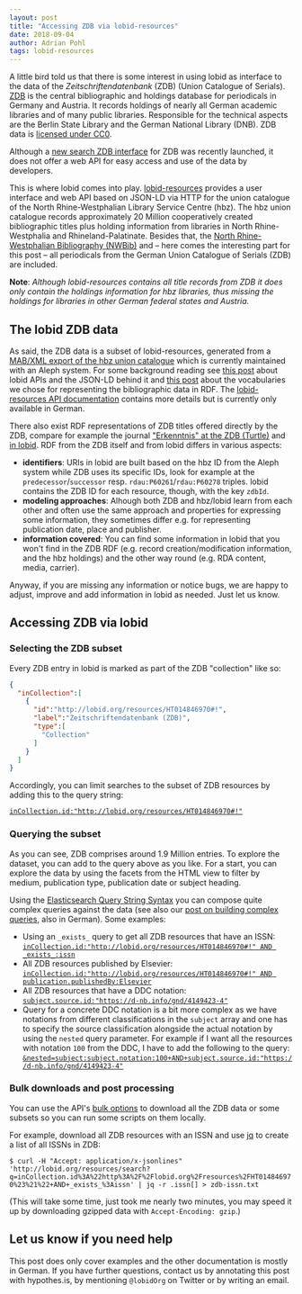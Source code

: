 ```yaml
---
layout: post
title: "Accessing ZDB via lobid-resources"
date: 2018-09-04
author: Adrian Pohl
tags: lobid-resources
---
```


A little bird told us that there is some interest in using lobid as interface to the data of the *Zeitschriftendatenbank* (ZDB) (Union Catalogue of Serials). [ZDB](http://www.zeitschriftendatenbank.de) is the central bibliographic and holdings database for periodicals in Germany and Austria. It records holdings of nearly all German academic libraries and of many public libraries. Responsible for the technical aspects are the Berlin State Library and the German National Library (DNB). ZDB data is [licensed under CC0](http://www.zeitschriftendatenbank.de/ueber-uns/datenlizenz/).

 Although a [new search ZDB interface](https://zdb-katalog.de) for ZDB was recently launched, it does not offer a web API for easy access and use of the data by developers.

This is where lobid comes into play. [lobid-resources](https://lobid.org/resources) provides a user interface and web API based on JSON-LD via HTTP for the union catalogue of the North Rhine-Westphalian Library Service Centre (hbz). The hbz union catalogue records approximately 20 Million cooperatively created bibliographic titles plus holding information from libraries in North Rhine-Westphalia and Rhineland-Palatinate. Besides that, the [North Rhine-Westphalian Bibliography (NWBib)](https://nwbib.de) and – here comes the interesting part for this post – all periodicals from the German Union Catalogue of Serials (ZDB) are included.

**Note**: *Although lobid-resources contains all title records from ZDB it does only contain the holdings information for hbz libraries, thus missing the holdings for libraries in other German federal states and Austria.*

## The lobid ZDB data

As said, the ZDB data is a subset of lobid-resources, generated from a [MAB/XML export of the hbz union catalogue](http://lobid.org/download/dumps/DE-605/mabxml/) which is currently maintained with an Aleph system. For some background reading see [this post](http://blog.lobid.org/2017/06/08/lobid-api-why-how.html) about lobid APIs and the JSON-LD behind it and [this post](http://blog.lobid.org/2017/04/19/vocabulary-choices.html) about the vocabularies we chose for representing the bibliographic data in RDF. The [lobid-resources API documentation](http://lobid.org/resources/api) contains more details but is currently only available in German.

There also exist RDF representations of ZDB titles offered directly by the ZDB, compare for example the journal ["Erkenntnis" at the ZDB (Turtle)](http://ld.zdb-services.de/data/203461-x.ttl) and [in lobid](http://lobid.org/resources/HT001320263.json). RDF from the ZDB itself and from lobid differs in various aspects:

- **identifiers**: URIs in lobid are built based on the hbz ID from the Aleph system while ZDB uses its specific IDs, look for example at the `predecessor`/`successor` resp. `rdau:P60261`/`rdau:P60278` triples. lobid contains the ZDB ID for each resource, though, with the key `zdbId`.
- **modeling approaches**: Alhough both ZDB and hbz/lobid learn from each other and often use the same approach and properties for expressing some information, they sometimes differ e.g. for representing publication date, place and publisher.
- **information covered**: You can find some information in lobid that you won't find in the ZDB RDF (e.g. record creation/modification information, and the hbz holdings) and the other way round (e.g. RDA content, media, carrier).

Anyway, if you are missing any information or notice bugs, we are happy to adjust, improve and add information in lobid as needed. Just let us know.

## Accessing ZDB via lobid

### Selecting the ZDB subset

Every ZDB entry in lobid is marked as part of the ZDB "collection" like so:

```json
{
  "inCollection":[
    {
      "id":"http://lobid.org/resources/HT014846970#!",
      "label":"Zeitschriftendatenbank (ZDB)",
      "type":[
        "Collection"
      ]
    }
  ]
}
```

Accordingly, you can limit searches to the subset of ZDB resources by adding this to the query string:

[`inCollection.id:"http://lobid.org/resources/HT014846970#!"`](http://lobid.org/resources/search?q=inCollection.id%3A%22http%3A%2F%2Flobid.org%2Fresources%2FHT014846970%23%21%22)

### Querying the subset

As you can see, ZDB comprises around 1.9 Million entries. To explore the dataset, you can add to the query above as you like. For a start, you can explore the data by using the facets from the HTML view to filter by medium, publication type, publication date or subject heading.

Using the [Elasticsearch Query String Syntax](https://www.elastic.co/guide/en/elasticsearch/reference/5.6/query-dsl-query-string-query.html#query-string-syntax) you can compose quite complex queries against the data (see also our [post on building complex queries](http://blog.lobid.org/2018/07/06/lobid-gnd-queries.html), also in German). Some examples:

- Using an `_exists_` query to get all ZDB resources that have an ISSN: [`inCollection.id:"http://lobid.org/resources/HT014846970#!" AND _exists_:issn`](http://lobid.org/resources/search?q=inCollection.id%3A%22http%3A%2F%2Flobid.org%2Fresources%2FHT014846970%23%21%22+AND+_exists_%3Aissn)
- All ZDB resources published by Elsevier: [`inCollection.id:"http://lobid.org/resources/HT014846970#!" AND publication.publishedBy:Elsevier`](http://lobid.org/resources/search?q=inCollection.id%3A%22http%3A%2F%2Flobid.org%2Fresources%2FHT014846970%23%21%22+AND+publication.publishedBy%3AElsevier)
- All ZDB resources that have a DDC notation: [`subject.source.id:"https://d-nb.info/gnd/4149423-4"`](http://lobid.org/resources/search?filter=inCollection.id:%22http%3A%2F%2Flobid.org%2Fresources%2FHT014846970%23%21%22&q=subject.source.id:%22https://d-nb.info/gnd/4149423-4%22)
- Query for a concrete DDC notation is a bit more complex as we have notations from different classifications in the `subject` array and one has to specify the source classification alongside the actual notation by using the `nested` query parameter. For example if I want all the resources with notation `100` from the DDC, I have to add the following to the query: [`&nested=subject:subject.notation:100+AND+subject.source.id:"https://d-nb.info/gnd/4149423-4"`](http://lobid.org/resources/search?filter=inCollection.id:%22http%3A%2F%2Flobid.org%2Fresources%2FHT014846970%23%21%22&nested=subject:subject.notation:100+AND+subject.source.id:%22https://d-nb.info/gnd/4149423-4%22)

### Bulk downloads and post processing

You can use the API's [bulk options](http://lobid.org/resources/api#content_types) to download all the ZDB data or some subsets so you can run some scripts on them locally.

For example, download all ZDB resources with an ISSN and use [jq](https://stedolan.github.io/jq/) to create a list of all ISSNs in ZDB:

`$ curl -H "Accept: application/x-jsonlines" 'http://lobid.org/resources/search?q=inCollection.id%3A%22http%3A%2F%2Flobid.org%2Fresources%2FHT014846970%23%21%22+AND+_exists_%3Aissn' | jq -r .issn[] > zdb-issn.txt`

(This will take some time, just took me nearly two minutes, you may speed it up by downloading gzipped data with `Accept-Encoding: gzip`.)

## Let us know if you need help

This post does only cover examples and the other documentation is mostly in German. If you have further questions, contact us by annotating this post with hypothes.is, by mentioning `@lobidOrg` on Twitter or by writing an email.
